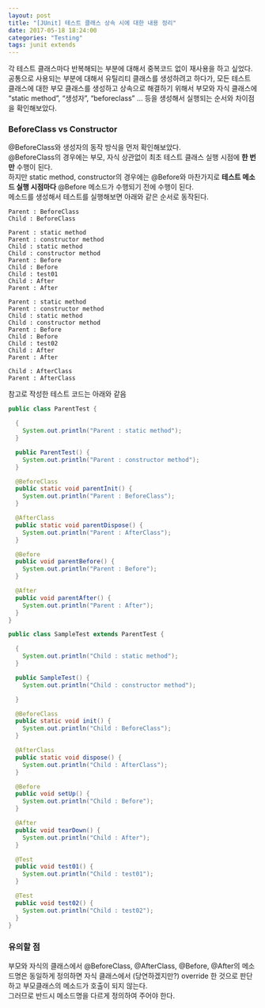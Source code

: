 ```yaml
---
layout: post
title: "[JUnit] 테스트 클래스 상속 시에 대한 내용 정리"
date: 2017-05-18 18:24:00
categories: "Testing"
tags: junit extends
---
```


각 테스트 클래스마다 반복해되는 부분에 대해서 중복코드 없이 재사용을 하고 싶었다.<br/>
공통으로 사용되는 부분에 대해서 유틸리티 클래스를 생성하려고 하다가,  모든 테스트 클래스에 대한 부모 클래스를 생성하고 상속으로 해결하기 위해서 부모와 자식 클래스에 “static method”, “생성자”, “beforeclass” … 등을 생성해서 실행되는 순서와 차이점을 확인해보았다. 

### BeforeClass vs Constructor
@BeforeClass와 생성자의 동작 방식을 먼저 확인해보았다.<br/>
@BeforeClass의 경우에는 부모, 자식 상관없이 최초 테스트 클래스 실행 시점에 **한 번만** 수행이 된다.<br/>
하지만 static method, constructor의 경우에는 @Before와 마찬가지로 **테스트 메소드 실행 시점마다** @Before 메소드가 수행되기 전에 수행이 된다.<br/>
메소드를 생성해서 테스트를 실행해보면 아래와 같은 순서로 동작된다.
```
Parent : BeforeClass
Child : BeforeClass

Parent : static method
Parent : constructor method
Child : static method
Child : constructor method
Parent : Before
Child : Before
Child : test01
Child : After
Parent : After

Parent : static method
Parent : constructor method
Child : static method
Child : constructor method
Parent : Before
Child : Before
Child : test02
Child : After
Parent : After

Child : AfterClass
Parent : AfterClass
```

참고로 작성한 테스트 코드는 아래와 같음
```java
public class ParentTest {

  {
    System.out.println("Parent : static method");
  }

  public ParentTest() {
    System.out.println("Parent : constructor method");
  }

  @BeforeClass
  public static void parentInit() {
    System.out.println("Parent : BeforeClass");
  }

  @AfterClass
  public static void parentDispose() {
    System.out.println("Parent : AfterClass");
  }

  @Before
  public void parentBefore() {
    System.out.println("Parent : Before");
  }

  @After
  public void parentAfter() {
    System.out.println("Parent : After");
  }
}

public class SampleTest extends ParentTest {

  {
    System.out.println("Child : static method");
  }

  public SampleTest() {
    System.out.println("Child : constructor method");

  }

  @BeforeClass
  public static void init() {
    System.out.println("Child : BeforeClass");
  }

  @AfterClass
  public static void dispose() {
    System.out.println("Child : AfterClass");
  }

  @Before
  public void setUp() {
    System.out.println("Child : Before");
  }

  @After
  public void tearDown() {
    System.out.println("Child : After");
  }

  @Test
  public void test01() {
    System.out.println("Child : test01");
  }

  @Test
  public void test02() {
    System.out.println("Child : test02");
  }
}
```

### 유의할 점
부모와 자식의 클래스에서 @BeforeClass, @AfterClass, @Before, @After의 메소드명은 동일하게 정의하면 자식 클래스에서 (당연하겠지만?) override 한 것으로 판단하고 부모클래스의 메소드가 호출이 되지 않는다.<br/>
그러므로 반드시 메소드명을 다르게 정의하여 주어야 한다.